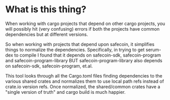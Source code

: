 # What is this thing?

When working with cargo projects that depend on other cargo projects, you will possibly hit (very confusing) errors if both the projects have common dependencies but at different versions.  

So when working with projects that depend upon safecoin, it simplifies things to normalize the dependencies.  Specifically, in trying to get serum-dex to compile I found that it depends on safecoin-sdk, safecoin-program and safecoin-program-library BUT safecoin-program-library also depends on safecoin-sdk, safecoin-program, et.al.  

This tool looks through all the Cargo.toml files finding dependencies to the various shared crates and normalizes them to use local path refs instead of crate.io version refs. Once normalized, the shared/common crates have a "single version of truth" and cargo build is much happier.
